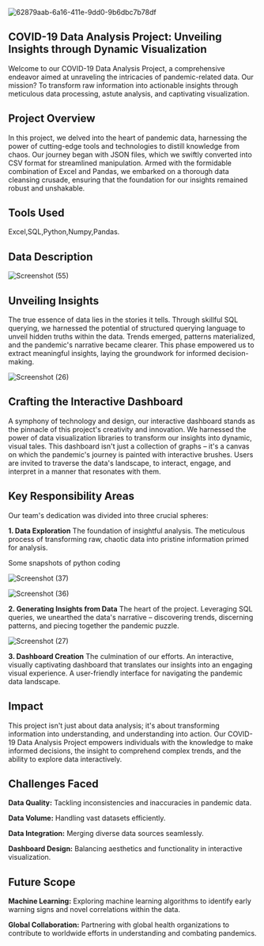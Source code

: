 



![62879aab-6a16-411e-9dd0-9b6dbc7b78df](https://github.com/Neelam-Sambnani/Covid-19-Data-Analysis/assets/125915800/916ad585-f28f-485a-bac3-c7556a0016d6)



















**COVID-19 Data Analysis Project: Unveiling Insights through Dynamic Visualization**
---

Welcome to our COVID-19 Data Analysis Project, a comprehensive endeavor aimed at unraveling the intricacies of pandemic-related data. Our mission? To transform raw information into actionable insights through meticulous data processing, astute analysis, and captivating visualization.

**Project Overview**
---

In this project, we delved into the heart of pandemic data, harnessing the power of cutting-edge tools and technologies to distill knowledge from chaos. Our journey began with JSON files, which we swiftly converted into CSV format for streamlined manipulation. Armed with the formidable combination of Excel and Pandas, we embarked on a thorough data cleansing crusade, ensuring that the foundation for our insights remained robust and unshakable.

**Tools Used**
---
Excel,SQL,Python,Numpy,Pandas.


**Data Description**
---






![Screenshot (55)](https://github.com/Neelam-Sambnani/Covid-19-Data-Analysis/assets/125915800/48b3711f-85cd-4cc1-901e-f698eae7941b)
























**Unveiling Insights**
---
The true essence of data lies in the stories it tells. Through skillful SQL querying, we harnessed the potential of structured querying language to unveil hidden truths within the data. Trends emerged, patterns materialized, and the pandemic's narrative became clearer. This phase empowered us to extract meaningful insights, laying the groundwork for informed decision-making.





![Screenshot (26)](https://github.com/Neelam-Sambnani/Covid-19-Data-Analysis/assets/125915800/f669f2d9-d737-4302-b429-aa6968c5d31f)






**Crafting the Interactive Dashboard**
---
A symphony of technology and design, our interactive dashboard stands as the pinnacle of this project's creativity and innovation. We harnessed the power of data visualization libraries to transform our insights into dynamic, visual tales. This dashboard isn't just a collection of graphs – it's a canvas on which the pandemic's journey is painted with interactive brushes. Users are invited to traverse the data's landscape, to interact, engage, and interpret in a manner that resonates with them.

**Key Responsibility Areas**
---
Our team's dedication was divided into three crucial spheres:

**1. Data Exploration**
The foundation of insightful analysis. The meticulous process of transforming raw, chaotic data into pristine information primed for analysis.

Some snapshots of python coding 





![Screenshot (37)](https://github.com/Neelam-Sambnani/Covid-19-Data-Analysis/assets/125915800/7275edf7-5574-4d69-82b4-d384cb29834f)











![Screenshot (36)](https://github.com/Neelam-Sambnani/Covid-19-Data-Analysis/assets/125915800/d1487ec5-6f03-41a3-83b5-15fd99d67e18)











**2. Generating Insights from Data**
The heart of the project. Leveraging SQL queries, we unearthed the data's narrative – discovering trends, discerning patterns, and piecing together the pandemic puzzle.





![Screenshot (27)](https://github.com/Neelam-Sambnani/Covid-19-Data-Analysis/assets/125915800/9811d333-e3c9-430f-abd8-b565486da780)




**3. Dashboard Creation**
The culmination of our efforts. An interactive, visually captivating dashboard that translates our insights into an engaging visual experience. A user-friendly interface for navigating the pandemic data landscape.

**Impact**
---
This project isn't just about data analysis; it's about transforming information into understanding, and understanding into action. Our COVID-19 Data Analysis Project empowers individuals with the knowledge to make informed decisions, the insight to comprehend complex trends, and the ability to explore data interactively.

**Challenges Faced**
---
**Data Quality:**  Tackling inconsistencies and inaccuracies in pandemic data.

**Data Volume:**  Handling vast datasets efficiently.

**Data Integration:**  Merging diverse data sources seamlessly.

**Dashboard Design:**  Balancing aesthetics and functionality in interactive visualization.

**Future Scope**
---
**Machine Learning:**  Exploring machine learning algorithms to identify early warning signs and novel correlations within the data.

**Global Collaboration:**  Partnering with global health organizations to contribute to worldwide efforts in understanding and combating pandemics.








